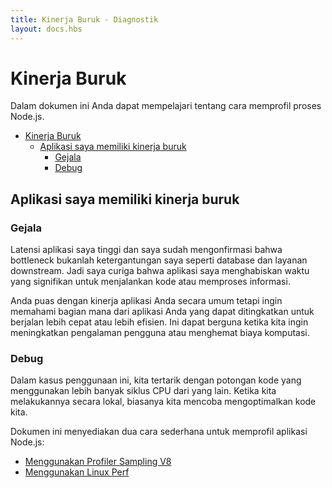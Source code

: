 ```yaml
---
title: Kinerja Buruk - Diagnostik
layout: docs.hbs
---
```


# Kinerja Buruk

Dalam dokumen ini Anda dapat mempelajari tentang cara memprofil proses Node.js.

* [Kinerja Buruk](#poor-performance)
  * [Aplikasi saya memiliki kinerja buruk](#my-application-has-a-poor-performance)
    * [Gejala](#symptoms)
    * [Debug](#debugging)

## Aplikasi saya memiliki kinerja buruk

### Gejala

Latensi aplikasi saya tinggi dan saya sudah mengonfirmasi bahwa bottleneck bukanlah ketergantungan saya seperti database dan layanan downstream. Jadi saya curiga bahwa aplikasi saya menghabiskan waktu yang signifikan untuk menjalankan kode atau memproses informasi.

Anda puas dengan kinerja aplikasi Anda secara umum tetapi ingin memahami bagian mana dari aplikasi Anda yang dapat ditingkatkan untuk berjalan lebih cepat atau lebih efisien. Ini dapat berguna ketika kita ingin meningkatkan pengalaman pengguna atau menghemat biaya komputasi.

### Debug

Dalam kasus penggunaan ini, kita tertarik dengan potongan kode yang menggunakan lebih banyak siklus CPU dari yang lain. Ketika kita melakukannya secara lokal, biasanya kita mencoba mengoptimalkan kode kita.

Dokumen ini menyediakan dua cara sederhana untuk memprofil aplikasi Node.js:

* [Menggunakan Profiler Sampling V8](https://nodejs.org/en/docs/guides/simple-profiling/)
* [Menggunakan Linux Perf](/en/docs/guides/diagnostics/poor-performance/using-linux-perf)
